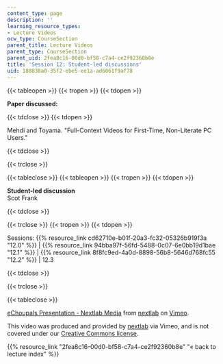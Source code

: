 ```yaml
---
content_type: page
description: ''
learning_resource_types:
- Lecture Videos
ocw_type: CourseSection
parent_title: Lecture Videos
parent_type: CourseSection
parent_uid: 2fea8c16-00d0-bf58-c7a4-ce2f92360b8e
title: 'Session 12: Student-led discussions'
uid: 188838a0-35f2-ebe5-ee1a-ad6061f9af78
---
```


{{< tableopen >}}
{{< tropen >}}
{{< tdopen >}}


**Paper discussed:**


{{< tdclose >}}
{{< tdopen >}}


Mehdi and Toyama. "Full-Context Videos for First-Time, Non-Literate PC Users."


{{< tdclose >}}

{{< trclose >}}

{{< tableclose >}}
{{< tableopen >}}
{{< tropen >}}
{{< tdopen >}}


**Student-led discussion**  
Scot Frank


{{< tdclose >}}

{{< trclose >}}
{{< tropen >}}
{{< tdopen >}}


Sessions: {{% resource_link cd62710e-b01f-20a3-fc32-05326b919f3a "12.0" %}} | {{% resource_link 94bba97f-56fd-5488-0c07-6e0bb19d1bae "12.1" %}} | {{% resource_link 8f8fc9ed-4a0d-8898-56b8-5646d768fc55 "12.2" %}} | 12.3


{{< tdclose >}}

{{< trclose >}}

{{< tableclose >}}

[eChoupals Presentation - Nextlab Media](https://vimeo.com/2242473) from [nextlab](https://vimeo.com/2242473) on [Vimeo](https://vimeo.com).

This video was produced and provided by [nextlab](http://vimeo.com/nextlab) via Vimeo, and is not covered under our [Creative Commons license](/terms/#cc).

{{% resource_link "2fea8c16-00d0-bf58-c7a4-ce2f92360b8e" "« back to lecture index" %}}